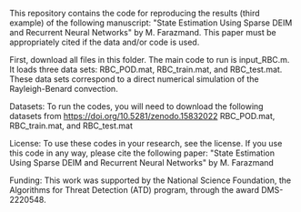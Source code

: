 This repository contains the code for reproducing the results (third example) of the following manuscript: "State Estimation Using Sparse DEIM and Recurrent Neural Networks" by M. Farazmand. This paper must be appropriately cited if the data and/or code is used.

First, download all files in this folder. The main code to run is input_RBC.m. It loads three data sets: RBC_POD.mat, RBC_train.mat, and RBC_test.mat. These data sets correspond to a direct numerical simulation of the Rayleigh-Benard convection. 


Datasets:
To run the codes, you will need to download the following datasets from https://doi.org/10.5281/zenodo.15832022
RBC_POD.mat, RBC_train.mat, and RBC_test.mat

License:
To use these codes in your research, see the license. If you use this code in any way, please cite the following paper:
"State Estimation Using Sparse DEIM and Recurrent Neural Networks" by M. Farazmand

Funding:
This work was supported by the National Science Foundation, the Algorithms for Threat Detection (ATD) program, through the award DMS-2220548.
